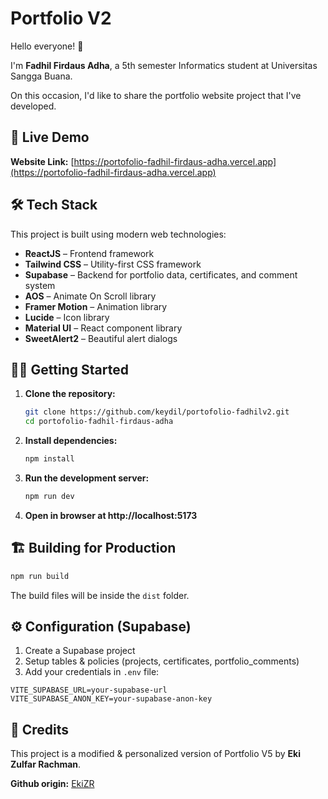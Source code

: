 # Portfolio V2

Hello everyone! 👋

I'm **Fadhil Firdaus Adha**, a 5th semester Informatics student at Universitas Sangga Buana.

On this occasion, I'd like to share the portfolio website project that I've developed.

## 🚀 Live Demo

**Website Link:** [https://portofolio-fadhil-firdaus-adha.vercel.app](https://portofolio-fadhil-firdaus-adha.vercel.app)

## 🛠️ Tech Stack

This project is built using modern web technologies:

- **ReactJS** – Frontend framework
- **Tailwind CSS** – Utility-first CSS framework
- **Supabase** – Backend for portfolio data, certificates, and comment system
- **AOS** – Animate On Scroll library
- **Framer Motion** – Animation library
- **Lucide** – Icon library
- **Material UI** – React component library
- **SweetAlert2** – Beautiful alert dialogs

## 🏃‍♂️ Getting Started

1. **Clone the repository:**
   ```bash
   git clone https://github.com/keydil/portofolio-fadhilv2.git
   cd portofolio-fadhil-firdaus-adha
   ```

2. **Install dependencies:**
   ```bash
   npm install
   ```

3. **Run the development server:**
   ```bash
   npm run dev
   ```

4. **Open in browser at http://localhost:5173**

## 🏗️ Building for Production

```bash
npm run build
```

The build files will be inside the `dist` folder.

## ⚙️ Configuration (Supabase)

1. Create a Supabase project
2. Setup tables & policies (projects, certificates, portfolio_comments)
3. Add your credentials in `.env` file:

```env
VITE_SUPABASE_URL=your-supabase-url
VITE_SUPABASE_ANON_KEY=your-supabase-anon-key
```

## 📝 Credits

This project is a modified & personalized version of Portfolio V5 by **Eki Zulfar Rachman**.

**Github origin:** [EkiZR](https://github.com/EkiZR)